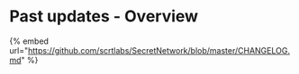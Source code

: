 # Past updates - Overview

{% embed url="https://github.com/scrtlabs/SecretNetwork/blob/master/CHANGELOG.md" %}
